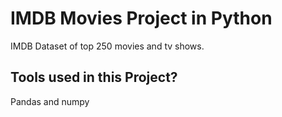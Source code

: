 # IMDB Movies Project in Python
IMDB Dataset of top 250 movies and tv shows.

## Tools used in this Project?
Pandas and numpy
